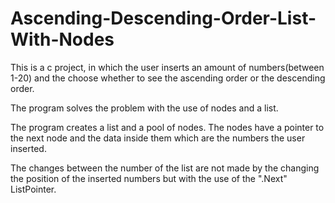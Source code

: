 # Ascending-Descending-Order-List-With-Nodes
This is a c project, in which the user inserts an amount of numbers(between 1-20) 
and the choose whether to see the ascending order or the descending order. 

The program solves the problem with the use of nodes and a list.

The program creates a list and a pool of nodes. The nodes have a pointer to the next node and the data inside them 
which are the numbers the user inserted.

The changes between the number of the list are not made by the changing the position of the inserted numbers but 
with the use of the ".Next" ListPointer. 
